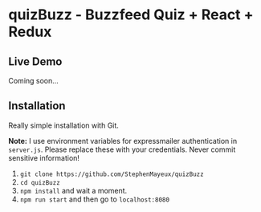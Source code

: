 # quizBuzz - Buzzfeed Quiz + React + Redux

## Live Demo

Coming soon...

## Installation

Really simple installation with Git.

**Note:** I use environment variables for expressmailer authentication in `server.js`. Please replace these with your credentials. Never commit sensitive information!

1. `git clone https://github.com/StephenMayeux/quizBuzz`
2. `cd quizBuzz`
3. `npm install` and wait a moment.
4. `npm run start` and then go to `localhost:8080`
